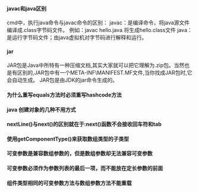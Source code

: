 ####  javac和java区别
cmd中，执行java命令与javac命令的区别：
javac：是编译命令，将java源文件编译成.class字节码文件。
例如：javac hello.java 
将生成hello.class文件
java：是运行字节码文件；由java虚拟机对字节码进行解释和运行。
#### jar
JAR包是Java中所特有一种压缩文档,其实大家就可以把它理解为.zip包。当然也是有区别的,JAR包中有一个META-INF\MANIFEST.MF文件,当你找成JAR包时,它会自动生成。
JAR包是由JDK的jar命令生成的。
####  为什么重写equals方法时必须重写hashcode方法
#### java 创建对象的几种不用方式
#### nextLine()与next()的区别就在于:next()函数不会接收回车符和tab
#### 使用getComponentType()来获取数组类型的子类型
#### 可变参数是兼容数组参数的，但是数组参数却无法兼容可变参数
#### 可变参数必须作为参数列表的最后一项，而不能放在定长参数的前面
#### 组件类型相同的可变参数方法与数组参数方法不能重载
<!--stackedit_data:
eyJoaXN0b3J5IjpbMTM3NDEwMDA3MCwxNzYwOTIzNzkwLC00MT
Q0ODYwNjcsLTE0MTE2Mjc0NjQsNjY2MzA3NzI2LC05ODEyOTgy
MiwtMTcwODM4Njk5Nl19
-->